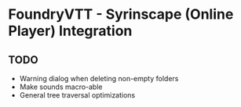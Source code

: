 # FoundryVTT - Syrinscape (Online Player) Integration

## TODO

* Warning dialog when deleting non-empty folders
* Make sounds macro-able
* General tree traversal optimizations
